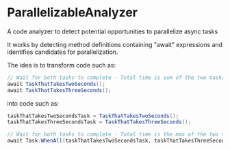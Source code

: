 # ParallelizableAnalyzer

A code analyzer to detect potential opportunities to parallelize async tasks

It works by detecting method definitions containing "await" expressions and identifies candidates for parallelization.

The idea is to transform code such as:

```C#
// Wait for both tasks to complete - Total time is sum of the two tasks
await TaskThatTakesTwoSeconds();
await TaskThatTakesThreeSeconds();
```

into code such as:

```C#
taskThatTakesTwoSecondsTask = TaskThatTakesTwoSeconds();
taskThatTakesThreeSecondsTask = TaskThatTakesThreeSeconds();

// Wait for both tasks to complete - Total time is the max of the two tasks
await Task.WhenAll(taskThatTakesTwoSecondsTask, taskThatTakesThreeSecondsTask);
```
